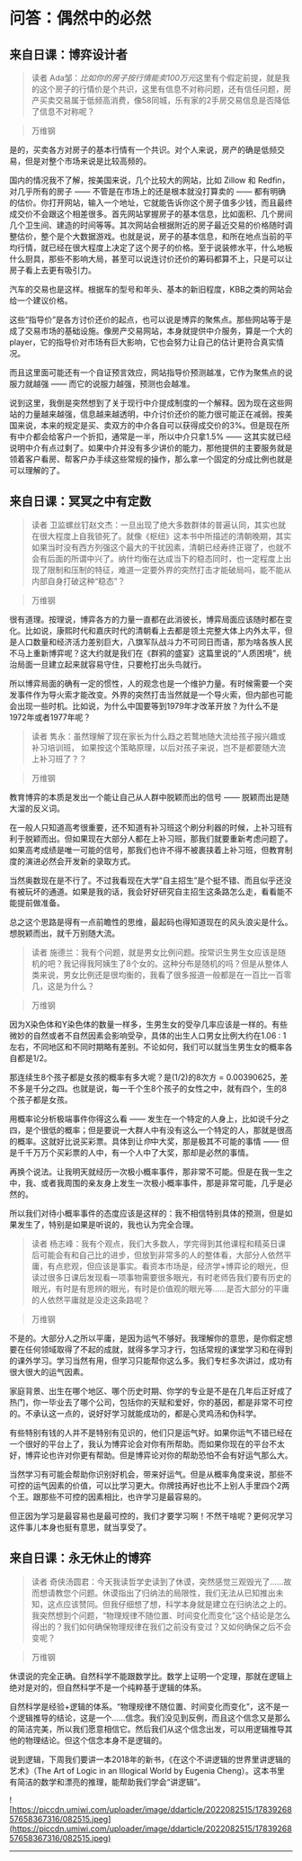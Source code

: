# 问答：偶然中的必然

## 来自日课：博弈设计者

> 读者 Ada邹：*比如你的房子按行情能卖100万元*这里有个假定前提，就是我的这个房子的行情价是个共识，这里有信息不对称问题，还有信任问题，房产买卖交易属于低频高消费，像58同城，乐有家的2手房交易信息是否降低了信息不对称呢？

> 万维钢

是的，买卖各方对房子的基本行情有一个共识。对个人来说，房产的确是低频交易，但是对整个市场来说是比较高频的。

国内的情况我不了解，按美国来说，几个比较大的网站，比如 Zillow 和 Redfin，对几乎所有的房子 —— 不管是在市场上的还是根本就没打算卖的 —— 都有明确的估价。你打开网站，输入一个地址，它就能告诉你这个房子值多少钱，而且最终成交价不会跟这个相差很多。首先网站掌握房子的基本信息，比如面积、几个房间几个卫生间、建造的时间等等。其次网站会根据附近的房子最近交易的价格随时调整估价，整个是个大数据游戏。也就是说，房子的基本信息，和所在地点当前的平均行情，就已经在很大程度上决定了这个房子的价格。至于说装修水平，什么地板什么厨具，那些不影响大局，甚至可以说连讨价还价的筹码都算不上，只是可以让房子看上去更有吸引力。

汽车的交易也是这样。根据车的型号和年头、基本的新旧程度，KBB之类的网站会给一个建议价格。

这些“指导价”是各方讨价还价的起点，也可以说是博弈的聚焦点。那些网站等于是成了交易市场的基础设施。像房产交易网站，本身就提供中介服务，算是一个大的 player，它的指导价对市场有巨大影响，它也会努力让自己的估计更符合真实情况。

而且这里面可能还有一个自证预言效应，网站指导价预测越准，它作为聚焦点的说服力就越强 —— 而它的说服力越强，预测也会越准。

说到这里，我倒是突然想到了关于现行中介提成制度的一个解释。因为现在这些网站的力量越来越强，信息越来越透明，中介讨价还价的能力很可能正在减弱。按美国来说，本来的规定是买、卖双方的中介各自可以获得成交价的3%。但是现在所有中介都会给客户一个折扣，通常是一半，所以中介只拿1.5% —— 这其实就已经说明中介有点过剩了。如果中介并没有多少讲价的能力，那他提供的主要服务就是领着客户看房、帮客户办手续这些常规的操作，那么拿一个固定的分成比例也就是可以理解的了。

## 来自日课：冥冥之中有定数

> 读者 卫监螺丝钉赵文杰：一旦出现了绝大多数群体的普遍认同，其实也就在很大程度上自我锁死了。就像《枢纽》这本书中所描述的清朝晚期，其实如果当时没有西方列强这个最大的干扰因素，清朝已经寿终正寝了，也就不会有后面的所谓中兴了。纳什均衡在达成当下的稳态同时，也一定程度上出现了限制和压制的特征，难道一定要外界的突然打击才能破局吗，能不能从内部自身打破这种“稳态”？

> 万维钢

很有道理。按理说，博弈各方的力量一直都在此消彼长，博弈局面应该随时都在变化。比如说，康熙时代和嘉庆时代的清朝看上去都是领土完整大体上内外太平，但是人口数量和经济活力差别巨大，八旗军队战斗力不可同日而语，那为啥各族人民不马上重新博弈呢？这大约就是我们在《群鸦的盛宴》这篇里说的“人质困境”，统治局面一旦建立起来就容易守住，只要枪打出头鸟就行。

所以博弈局面的确有一定的惯性，人的观念也是一个维护力量。有时候需要一个突发事件作为导火索才能改变。外界的突然打击当然就是一个导火索，但内部也可能会出现一些时机。比如说，为什么中国要等到1979年才改革开放？为什么不是1972年或者1977年呢？

> 读者 隽永：虽然理解了现在家长为什么趋之若鹜地随大流给孩子报兴趣或补习培训班， 如果按这个策略原理，以后对孩子来说，岂不是都要随大流上补习班了？？

> 万维钢

教育博弈的本质是发出一个能让自己从人群中脱颖而出的信号 —— 脱颖而出是随大溜的反义词。

在一般人只知道高考很重要，还不知道有补习班这个刷分利器的时候，上补习班有利于脱颖而出。但如果现在大部分人都在上补习班，那我们就要重新考虑问题了。如果高考成绩是唯一可能的信号，那我们也许不得不被裹挟着上补习班，但教育制度的演进必然会开发新的录取方式。

当然奥数现在是不行了。不过我看现在大学“自主招生”是个挺不错、而且似乎还没有被玩坏的通道。如果是我的话，我会好好研究自主招生这条路怎么走，看看能不能提前做准备。

总之这个思路是得有一点前瞻性的思维，最起码也得知道现在的风头浪尖是什么。想脱颖而出，就千万别随大流。

> 读者 施德兰：我有个问题，就是男女比例问题。按常识生男生女应该是随机的吧？我记得我阿姨生了8个女的。这种分布是随机的吗？但是从整体人类来说，男女比例还是很均衡的，我看了很多报道一般都是在一百比一百零几，这是为什么？

> 万维钢

因为X染色体和Y染色体的数量一样多，生男生女的受孕几率应该是一样的。有些微妙的自然或者不自然因素会影响受孕，具体的出生人口男女比例大约在1.06 : 1左右，不同地区和不同时期略有差别。不论如何，我们可以就当生男生女的概率各自都是1/2。

那连续生8个孩子都是女孩的概率有多大呢？是(1/2)的8次方 = 0.00390625，差不多是千分之四。也就是说，每一千个生8个孩子的女性之中，就有四个，生的8个孩子都是女孩。

用概率论分析极端事件你得这么看 —— 发生在一个特定的人身上，比如说千分之四，是个很低的概率；但是要说一大群人中有没有这么一个特定的人，那就是很高的概率。这就好比说买彩票。具体到让*你*中大奖，那是极其不可能的事情 —— 但是千千万万个买彩票的人中，有一个人中了大奖，那却是必然的事情。

再换个说法。让我明天就经历一次极小概率事件，那非常不可能。但是在我一生之中，我、或者我周围的亲友身上发生一次极小概率事件，那是非常可能，几乎是必然的。

所以我们对待小概率事件的态度应该是这样的：我不相信特别具体的预测，但是如果发生了，特别是如果是听说的，我也认为完全合理。

> 读者 杨志峰：我有个观点，我们大多数人，学完得到其他课程和精英日课后可能会有和自己比的进步，但放到非常多的人的整体看，大部分人依然平庸，有点悲观，但应该是事实。看资本市场是，经济学+博弈论的眼光，但读过很多日课后发现看一项事物需要很多眼光，有时老师告我们要有历史的眼光，有时是有思辨的眼光，有时是价值观的眼光等……是否大部分的平庸的人依然平庸就是没走这条路呢？

> 万维钢

不是的。大部分人之所以平庸，是因为运气不够好。我理解你的意思，是你假定想要在任何领域取得了不起的成就，就得多学习才行，包括常规的课堂学习和在得到的课外学习。学习当然有用，但学习只能帮你这么多。我们专栏多次讲过，成功有很大很大的运气因素。

家庭背景、出生在哪个地区、哪个历史时期、你学的专业是不是在几年后正好成了热门，你一毕业去了哪个公司，包括你的天赋和爱好，你的基因，都是非常不可控的。不承认这一点的，说好好学习就能成功的，都是心灵鸡汤和伪科学。

有些特别有钱的人并不是特别有见识的，他们只是运气好。如果你运气不错已经在一个很好的平台上了，我认为博弈论会对你有所帮助。而如果你现在的平台不太好，博弈论也许对你更有帮助。但是博弈论对你的帮助恐怕不会有好运气那么大。

当然学习有可能会帮助你识别好机会，带来好运气。但是从概率角度来说，那些不可控的运气因素的价值，可以比学习更大。你牌技再好也比不上别人手里四个2两个王。跟那些不可控的因素相比，也许学习是最容易的。

但正因为学习是最容易也是最可控的，我们才要学习啊！不然干啥呢？更何况学习这件事儿本身也挺有意思，就当享受了。

## 来自日课：永无休止的博弈

> 读者 奇侠汤圆君：今天我读哲学史读到了休谟，突然感觉三观毁光了……故而想请教您个问题。休谟指出了归纳法的局限性，我们无法从已知推出未知，这点应该赞同。但我仔细想了想，科学本身就是建立在归纳法之上的。我突然想到个问题，“物理规律不随位置、时间变化而变化”这个结论是怎么得出的？我们如何确保物理规律在我们之前没有变过？又如何确保之后不会变呢？

> 万维钢

休谟说的完全正确。自然科学不能跟数学比。数学上证明一个定理，那就在逻辑上绝对是对的，但自然科学不是一个纯粹基于逻辑的体系。

自然科学是经验+逻辑的体系。“物理规律不随位置、时间变化而变化”，这不是一个逻辑推导的结论，这是一个……信念。我们没见到反例，而且这个信念又是那么的简洁完美，所以我们愿意相信它。然后我们从这个信念出发，可以用逻辑推导其他的物理结论。但这个信念本身不是逻辑的。

说到逻辑，下周我们要讲一本2018年的新书，《在这个不讲逻辑的世界里讲逻辑的艺术》（The Art of Logic in an Illogical World by Eugenia Cheng）。这本书里有简洁的数学和漂亮的推理，能帮助我们学会“讲逻辑”。

![https://piccdn.umiwi.com/uploader/image/ddarticle/2022082515/1783926857658367316/082515.jpeg](https://piccdn.umiwi.com/uploader/image/ddarticle/2022082515/1783926857658367316/082515.jpeg)

---

